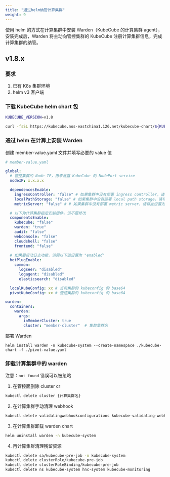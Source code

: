 ```yaml
---
title: "通过helm纳管计算集群"
weight: 9
---
```



使用 helm 的方式在计算集群中安装 Warden（KubeCube 的计算集群 agent），安装完成后，Warden 将主动向管控集群的 KubeCube 注册计算集群信息，完成计算集群的纳管。

## v1.8.x

### 要求
1. 已有 K8s 集群环境
2. helm v3 客户端

### 下载 KubeCube helm chart 包

```bash
KUBECUBE_VERSION=v1.8
```

```bash
curl -fsSL https://kubecube.nos-eastchina1.126.net/kubecube-chart/${KUBECUBE_VERSION}
```

### 通过 helm 在计算上安装 Warden

创建 member-value.yaml 文件并填写必要的 value 值

```yaml
# member-value.yaml

global:
  # 管控集群的 Node IP，用来暴露 KubeCube 的 NodePort service
  nodeIP: x.x.x.x

  dependencesEnable:
    ingressController: "false" # 如果集群中没有部署 ingress controller，请将此设置为 true
    localPathStorage: "false" # 如果集群中没有部署 local path storage，请将此设置为 true
    metricServer: "false" # # 如果集群中没有部署 metric server，请将此设置为 true

  # 以下为计算集群指定安装组件，请不要修改
  componentsEnable:
    kubecube: "false"
    warden: "true"
    audit: "false"
    webconsole: "false"
    cloudshell: "false"
    frontend: "false"
    
  # 如果要启动日志功能，请假以下值设置为 "enabled"
  hotPlugEnable:
    common:
      logseer: "disabled" 
      logagent: "disabled"
      elasticsearch: "disabled"

  localKubeConfig: xx # 当前集群的 kubeconfig 的 base64
  pivotKubeConfig: xx # 管控集群的 kubeconfig 的 base64

warden:
  containers:
    warden:
      args:
        inMemberCluster: true
        cluster: "member-cluster"  # 集群集群名
```

部署 Warden

`helm install warden -n kubecube-system --create-namespace ./kubecube-chart -f ./pivot-value.yaml`

### 卸载计算集群中的 warden

注意：`not found` 错误可以被忽略

1. 在管控面删除 cluster cr
```bash
kubectl delete cluster {计算集群名} 
```

2. 在计算集群手动清理 webhook
```bash
kubectl delete validatingwebhookconfigurations kubecube-validating-webhook-configuration warden-validating-webhook-configuration kubecube-monitoring-admission
```

3. 在计算集群卸载 warden chart
```bash
helm uninstall warden -n kubecube-system
```

4. 再计算集群清理残留资源
```bash
kubectl delete sa/kubecube-pre-job -n kubecube-system
kubectl delete clusterRole/kubecube-pre-job 
kubectl delete clusterRoleBinding/kubecube-pre-job
kubectl delete ns kubecube-system hnc-system kubecube-monitoring
```
